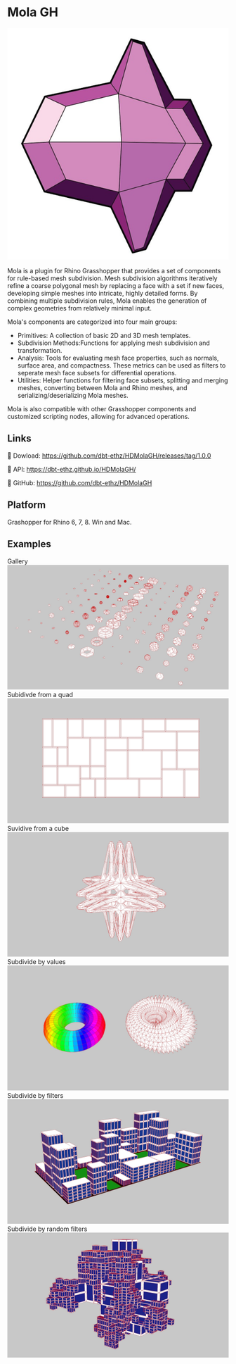 Mola GH
=======
![logo](producing/Logo.jpg)

Mola is a plugin for Rhino Grasshopper that provides a set of components for rule-based mesh subdivision. Mesh subdivision algorithms iteratively refine a coarse polygonal mesh by replacing a face with a set if new faces, developing simple meshes into intricate, highly detailed forms. By combining multiple subdivision rules, Mola enables the generation of complex geometries from relatively minimal input.

Mola's components are categorized into four main groups:
* Primitives: A collection of basic 2D and 3D mesh templates.
* Subdivision Methods:Functions for applying mesh subdivision and transformation.
* Analysis: Tools for evaluating mesh face properties, such as normals, surface area, and compactness. These metrics can be used as filters to seperate mesh face subsets for differential operations.
* Utilities: Helper functions for filtering face subsets, splitting and merging meshes, converting between Mola and Rhino meshes, and serializing/deserializing Mola meshes.

Mola is also compatible with other Grasshopper components and customized scripting nodes, allowing for advanced operations.

Links
------

🔗 Dowload: https://github.com/dbt-ethz/HDMolaGH/releases/tag/1.0.0

🔗 API: https://dbt-ethz.github.io/HDMolaGH/

🔗 GitHub: https://github.com/dbt-ethz/HDMolaGH

Platform
--------
Grashopper for Rhino 6, 7, 8. Win and Mac.

Examples
--------
Gallery
![e1](examples/00_gallery.jpg)
Subidivde from a quad
![e1](examples/01_subdivide_from_quad.jpg)
Suvidive from a cube
![e1](examples/02_subidivide_from_single_cube.jpg)
Subdivide by values
![e1](examples/03_subdivide_by_value.jpg)
Subdivide by filters
![e1](examples/04_subdivide_by_filter.jpg)
Subdivide by random filters
![e1](examples/05_subdivide_by_random_filter.jpg)



